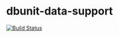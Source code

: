 # dbunit-data-support
[![Build Status](https://api.travis-ci.org/fiery-phoenix/dbunit-data-support.svg)](https://travis-ci.org/fiery-phoenix/dbunit-data-support)
